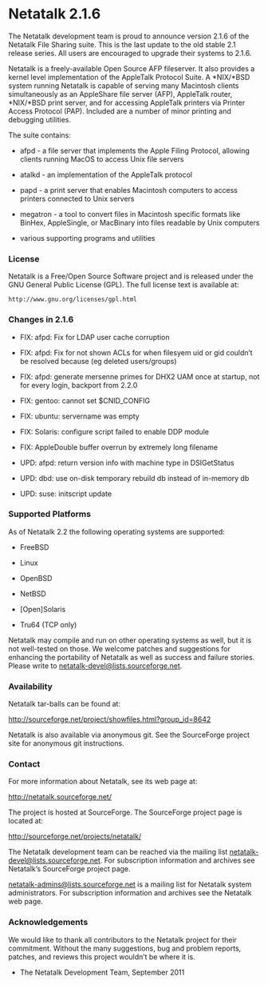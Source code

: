 # Netatalk 2.1.6

The Netatalk development team is proud to announce version 2.1.6 of the
Netatalk File Sharing suite. This is the last update to the old stable
2.1 release series. All users are encouraged to upgrade their systems to
2.1.6.

Netatalk is a freely-available Open Source AFP fileserver. It also
provides a kernel level implementation of the AppleTalk Protocol Suite.
A \*NIX/\*BSD system running Netatalk is capable of serving many
Macintosh clients simultaneously as an AppleShare file server (AFP),
AppleTalk router, \*NIX/\*BSD print server, and for accessing AppleTalk
printers via Printer Access Protocol (PAP). Included are a number of
minor printing and debugging utilities.

The suite contains:

- afpd - a file server that implements the Apple Filing Protocol,
  allowing clients running MacOS to access Unix file servers

- atalkd - an implementation of the AppleTalk protocol

- papd - a print server that enables Macintosh computers to access
  printers connected to Unix servers

- megatron - a tool to convert files in Macintosh specific formats like
  BinHex, AppleSingle, or MacBinary into files readable by Unix
  computers

- various supporting programs and utilities

### License

Netatalk is a Free/Open Source Software project and is released under
the GNU General Public License (GPL). The full license text is available
at:

    http://www.gnu.org/licenses/gpl.html


### Changes in 2.1.6

- FIX: afpd: Fix for LDAP user cache corruption

- FIX: afpd: Fix for not shown ACLs for when filesyem uid or gid
  couldn’t be resolved because (eg deleted users/groups)

- FIX: afpd: generate mersenne primes for DHX2 UAM once at startup, not
  for every login, backport from 2.2.0

- FIX: gentoo: cannot set $CNID_CONFIG

- FIX: ubuntu: servername was empty

- FIX: Solaris: configure script failed to enable DDP module

- FIX: AppleDouble buffer overrun by extremely long filename

- UPD: afpd: return version info with machine type in DSIGetStatus

- UPD: dbd: use on-disk temporary rebuild db instead of in-memory db

- UPD: suse: initscript update

### Supported Platforms

As of Netatalk 2.2 the following operating systems are supported:

- FreeBSD

- Linux

- OpenBSD

- NetBSD

- \[Open\]Solaris

- Tru64 (TCP only)

Netatalk may compile and run on other operating systems as well, but it
is not well-tested on those. We welcome patches and suggestions for
enhancing the portability of Netatalk as well as success and failure
stories. Please write to <netatalk-devel@lists.sourceforge.net>.

### Availability

Netatalk tar-balls can be found at:

<http://sourceforge.net/project/showfiles.html?group_id=8642>

Netatalk is also available via anonymous git. See the SourceForge
project site for anonymous git instructions.

### Contact

For more information about Netatalk, see its web page at:

<http://netatalk.sourceforge.net/>

The project is hosted at SourceForge. The SourceForge project page is
located at:

<http://sourceforge.net/projects/netatalk/>

The Netatalk development team can be reached via the mailing list
<netatalk-devel@lists.sourceforge.net>. For subscription information and
archives see Netatalk’s SourceForge project page.

<netatalk-admins@lists.sourceforge.net> is a mailing list for Netatalk
system administrators. For subscription information and archives see the
Netatalk web page.

### Acknowledgements

We would like to thank all contributors to the Netatalk project for
their commitment. Without the many suggestions, bug and problem reports,
patches, and reviews this project wouldn’t be where it is.

- The Netatalk Development Team, September 2011
